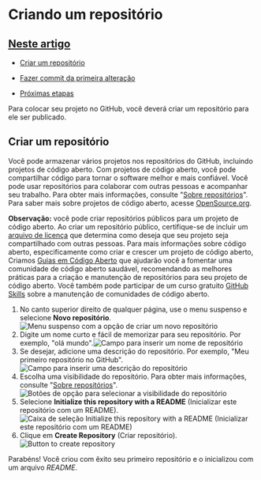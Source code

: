 # Criando um repositório



## [Neste artigo](https://docs.github.com/get-started/quickstart/create-a-repo#in-this-article)

- [Criar um repositório](https://docs.github.com/pt/get-started/quickstart/create-a-repo#create-a-repository)

- [Fazer commit da primeira alteração](https://docs.github.com/pt/get-started/quickstart/create-a-repo#commit-your-first-change)

- [Próximas etapas](https://docs.github.com/pt/get-started/quickstart/create-a-repo#next-steps)

Para colocar seu projeto no GitHub, você deverá criar um repositório para ele ser publicado.



## Criar um repositório

Você pode armazenar vários projetos nos repositórios do GitHub, incluindo projetos de código aberto. Com projetos de código aberto, você pode compartilhar código para tornar o software melhor e mais confiável. Você pode usar repositórios para colaborar com outras pessoas e acompanhar seu trabalho. Para obter mais informações, consulte "[Sobre repositórios](https://docs.github.com/pt/github/creating-cloning-and-archiving-repositories/creating-a-repository-on-github/about-repositories)". Para saber mais sobre projetos de código aberto, acesse [OpenSource.org](http://opensource.org/about).

**Observação:** você pode criar repositórios públicos para um projeto de código aberto. Ao criar um repositório público, certifique-se de incluir um [arquivo de licença](https://choosealicense.com/) que determina como deseja que seu projeto seja compartilhado com outras pessoas. Para mais informações sobre código aberto, especificamente como criar e crescer um projeto de código aberto, Criamos [Guias em Código Aberto](https://opensource.guide/) que ajudarão você a fomentar uma comunidade de código aberto saudável, recomendando as melhores práticas para a criação e manutenção de repositórios para seu projeto de código aberto. Você também pode participar de um curso gratuito [GitHub Skills](https://skills.github.com/) sobre a manutenção de comunidades de código aberto.

1. No canto superior direito de qualquer página, use o menu suspenso e selecione **Novo repositório**.![Menu suspenso com a opção de criar um novo repositório](https://docs.github.com/assets/cb-11427/images/help/repository/repo-create.png)
2. Digite um nome curto e fácil de memorizar para seu repositório. Por exemplo, "olá mundo".![Campo para inserir um nome de repositório](https://docs.github.com/assets/cb-25139/images/help/repository/create-repository-name.png)
3. Se desejar, adicione uma descrição do repositório. Por exemplo, "Meu primeiro repositório no GitHub".![Campo para inserir uma descrição do repositório](https://docs.github.com/assets/cb-26377/images/help/repository/create-repository-desc.png)
4. Escolha uma visibilidade do repositório. Para obter mais informações, consulte "[Sobre repositórios](https://docs.github.com/pt/repositories/creating-and-managing-repositories/about-repositories#about-repository-visibility)".![Botões de opção para selecionar a visibilidade do repositório](https://docs.github.com/assets/cb-20877/images/help/repository/create-repository-public-private.png)
5. Selecione **Initialize this repository with a README** (Inicializar este repositório com um README).![Caixa de seleção Initialize this repository with a README (Inicializar este repositório com um README)](https://docs.github.com/assets/cb-49938/images/help/repository/initialize-with-readme.png)
6. Clique em **Create Repository** (Criar repositório).![Button to create repository](https://docs.github.com/assets/cb-19887/images/help/repository/create-repository-button.png)

Parabéns! Você criou com êxito seu primeiro repositório e o inicializou com um arquivo *README*.